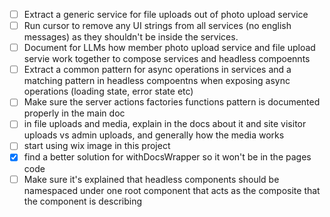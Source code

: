 - [ ] Extract a generic service for file uploads out of photo upload service
- [ ] Run cursor to remove any UI strings from all services (no english messages) as they shouldn't be inside the services.
- [ ] Document for LLMs how member photo upload service and file upload servie work together to compose services and headless compoennts
- [ ] Extract a common pattern for async operations in services and a matching pattern in headless compoentns when exposing async operations (loading state, error state etc)
- [ ] Make sure the server actions factories functions pattern is documented properly in the main doc
- [ ] in file uploads and media, explain in the docs about it and site visitor uploads vs admin uploads, and generally how the media works
- [ ] start using wix image in this project
- [x] find a better solution for withDocsWrapper so it won't be in the pages code
- [ ] Make sure it's explained that headless components should be namespaced under one root component that acts as the composite that the component is describing
